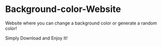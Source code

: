# Background-color-Website
Website where you can change a background color or generate a random color!



Simply Download and Enjoy It!

